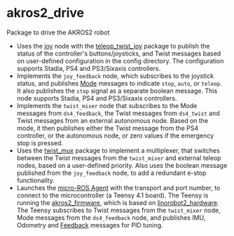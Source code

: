 # akros2_drive
Package to drive the AKROS2 robot

* Uses the [joy](https://github.com/adityakamath/joystick_drivers/tree/ros2/joy) node with the [teleop_twist_joy](https://github.com/ros2/teleop_twist_joy) package to publish the status of the controller's buttons/joysticks, and Twist messages based on user-defined configuration in the config directory. The configuration supports Stadia, PS4 and PS3/Sixaxis controllers.
* Implements the ```joy_feedback``` node, which subscribes to the joystick status, and publishes [Mode](https://github.com/adityakamath/akros2_msgs/blob/master/msg/Mode.msg) messages to indicate ```stop```, ```auto```, or ```teleop```. It also publishes the ```stop``` signal as a separate boolean message. This node supports Stadia, PS4 and PS3/Sixaxis controllers.
* Implements the ```twist_mixer``` node that subscribes to the Mode messages from ```ds4_feedback```, the Twist messages from ```ds4_twist``` and Twist messages from an external autonomous node. Based on the mode, it then publishes either the Twist message from the PS4 controller, or the autonomous node, or zero values if the emergency stop is pressed.
* Uses the [twist_mux](https://github.com/ros-teleop/twist_mux) package to implement a multiplexer, that switches between the Twist messages from the ```twist_mixer``` and external teleop nodes, based on a user-defined priority. Also uses the boolean message published from the ```joy_feedback``` node, to add a redundant e-stop functionality.
* Launches the [micro-ROS Agent](https://github.com/micro-ROS/micro-ROS-Agent) with the transport and port number, to connect to the microcontroller (a Teensy 4.1 board). The Teensy is running the [akros2_firmware](https://github.com/adityakamath/akros2_firmware), which is based on [linorobot2_hardware](https://github.com/linorobot/linorobot2_hardware). The Teensy subscribes to Twist messages from the ```twist_mixer``` node, Mode messages from the ```ds4_feedback``` node, and publishes IMU, Odometry and [Feedback](https://github.com/adityakamath/akros2_msgs/blob/master/msg/Feedback.msg) messages for PID tuning.
